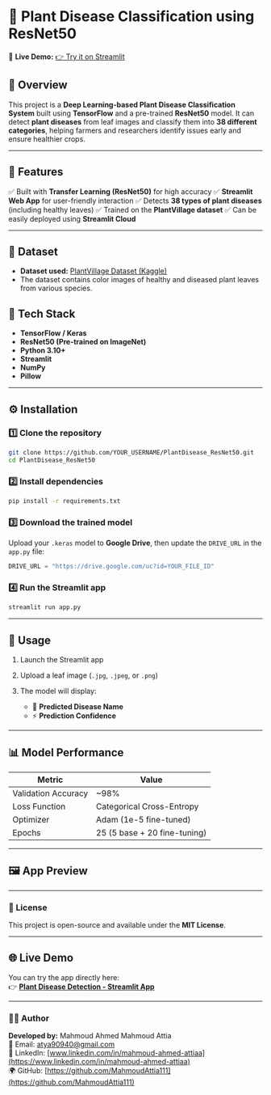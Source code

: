 # 🌿 Plant Disease Classification using ResNet50

🎯 **Live Demo:** [👉 Try it on Streamlit](https://ml-recommendation-system-xnzjaorjb5rmdrqk7ivfx6.streamlit.app/)

## 🧠 Overview

This project is a **Deep Learning-based Plant Disease Classification System** built using **TensorFlow** and a pre-trained **ResNet50** model.
It can detect **plant diseases** from leaf images and classify them into **38 different categories**, helping farmers and researchers identify issues early and ensure healthier crops.

---

## 🚀 Features

✅ Built with **Transfer Learning (ResNet50)** for high accuracy
✅ **Streamlit Web App** for user-friendly interaction
✅ Detects **38 types of plant diseases** (including healthy leaves)
✅ Trained on the **PlantVillage dataset**
✅ Can be easily deployed using **Streamlit Cloud** 

---

## 🧩 Dataset

* **Dataset used:** [PlantVillage Dataset (Kaggle)](https://www.kaggle.com/datasets/abdallahalidev/plantvillage-dataset)
* The dataset contains color images of healthy and diseased plant leaves from various species.


## 🧰 Tech Stack

* **TensorFlow / Keras**
* **ResNet50 (Pre-trained on ImageNet)**
* **Python 3.10+**
* **Streamlit**
* **NumPy**
* **Pillow**

---

## ⚙️ Installation

### 1️⃣ **Clone the repository**

```bash
git clone https://github.com/YOUR_USERNAME/PlantDisease_ResNet50.git
cd PlantDisease_ResNet50
```

### 2️⃣ **Install dependencies**

```bash
pip install -r requirements.txt
```

### 3️⃣ **Download the trained model**
Upload your `.keras` model to **Google Drive**, then update the `DRIVE_URL` in the `app.py` file:

```python
DRIVE_URL = "https://drive.google.com/uc?id=YOUR_FILE_ID"
```

### 4️⃣ **Run the Streamlit app**

```bash
streamlit run app.py
```

---

## 🌾 Usage

1. Launch the Streamlit app
2. Upload a leaf image (`.jpg`, `.jpeg`, or `.png`)
3. The model will display:

   * 🌱 **Predicted Disease Name**
   * ⚡ **Prediction Confidence**

---

## 📊 Model Performance

| Metric              | Value                        |
| ------------------- | ---------------------------- |
| Validation Accuracy | ~98%                         |
| Loss Function       | Categorical Cross-Entropy    |
| Optimizer           | Adam (1e-5 fine-tuned)       |
| Epochs              | 25 (5 base + 20 fine-tuning) |

---

## 🖼️ App Preview

 
---

### 📜 License

This project is open-source and available under the **MIT License**.

---
## 🌐 Live Demo

You can try the app directly here:  
👉 [**Plant Disease Detection - Streamlit App**](https://ml-recommendation-system-xnzjaorjb5rmdrqk7ivfx6.streamlit.app/)

---


### 👨‍💻 Author  

**Developed by:** Mahmoud Ahmed Mahmoud Attia  
📧 Email: [atya90940@gmail.com](mailto:atya90940@gmail.com)  
💼 LinkedIn: [www.linkedin.com/in/mahmoud-ahmed-attiaa](https://www.linkedin.com/in/mahmoud-ahmed-attiaa)  
🌍 GitHub: [https://github.com/MahmoudAttia111](https://github.com/MahmoudAttia111)

 
